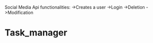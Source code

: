 Social Media Api
functionalities:
->Creates a user
->Login 
->Deletion
->Modification
# Task_manager
